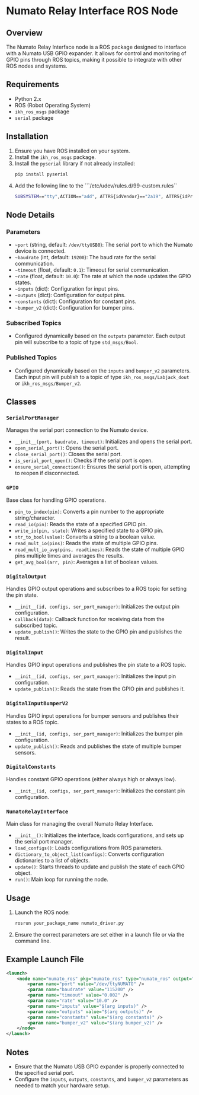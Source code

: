 # Numato Relay Interface ROS Node

## Overview

The Numato Relay Interface node is a ROS package designed to interface with a Numato USB GPIO expander. It allows for control and monitoring of GPIO pins through ROS topics, making it possible to integrate with other ROS nodes and systems.

## Requirements

- Python 2.x
- ROS (Robot Operating System)
- `ikh_ros_msgs` package
- `serial` package

## Installation

1. Ensure you have ROS installed on your system.
2. Install the `ikh_ros_msgs` package.
3. Install the `pyserial` library if not already installed:
   ```bash
   pip install pyserial
   ```
4. Add the following line to the ```/etc/udev/rules.d/99-custom.rules``
   ```sh
   SUBSYSTEM=="tty",ACTION=="add", ATTRS{idVendor}=="2a19", ATTRS{idProduct}=="0802", MODE="0777", SYMLINK+="ttyNUMATO"
   ```

## Node Details

### Parameters

- `~port` (string, default: `/dev/ttyUSB0`): The serial port to which the Numato device is connected.
- `~baudrate` (int, default: `19200`): The baud rate for the serial communication.
- `~timeout` (float, default: `0.1`): Timeout for serial communication.
- `~rate` (float, default: `10.0`): The rate at which the node updates the GPIO states.
- `~inputs` (dict): Configuration for input pins.
- `~outputs` (dict): Configuration for output pins.
- `~constants` (dict): Configuration for constant pins.
- `~bumper_v2` (dict): Configuration for bumper pins.

### Subscribed Topics

- Configured dynamically based on the `outputs` parameter. Each output pin will subscribe to a topic of type `std_msgs/Bool`.

### Published Topics

- Configured dynamically based on the `inputs` and `bumper_v2` parameters. Each input pin will publish to a topic of type `ikh_ros_msgs/Labjack_dout` or `ikh_ros_msgs/Bumper_v2`.

## Classes

### `SerialPortManager`

Manages the serial port connection to the Numato device.

- `__init__(port, baudrate, timeout)`: Initializes and opens the serial port.
- `open_serial_port()`: Opens the serial port.
- `close_serial_port()`: Closes the serial port.
- `is_serial_port_open()`: Checks if the serial port is open.
- `ensure_serial_connection()`: Ensures the serial port is open, attempting to reopen if disconnected.

### `GPIO`

Base class for handling GPIO operations.

- `pin_to_index(pin)`: Converts a pin number to the appropriate string/character.
- `read_io(pin)`: Reads the state of a specified GPIO pin.
- `write_io(pin, state)`: Writes a specified state to a GPIO pin.
- `str_to_bool(value)`: Converts a string to a boolean value.
- `read_mult_io(pins)`: Reads the state of multiple GPIO pins.
- `read_mult_io_avg(pins, readtimes)`: Reads the state of multiple GPIO pins multiple times and averages the results.
- `get_avg_bool(arr, pin)`: Averages a list of boolean values.

### `DigitalOutput`

Handles GPIO output operations and subscribes to a ROS topic for setting the pin state.

- `__init__(id, configs, ser_port_manager)`: Initializes the output pin configuration.
- `callback(data)`: Callback function for receiving data from the subscribed topic.
- `update_publish()`: Writes the state to the GPIO pin and publishes the result.

### `DigitalInput`

Handles GPIO input operations and publishes the pin state to a ROS topic.

- `__init__(id, configs, ser_port_manager)`: Initializes the input pin configuration.
- `update_publish()`: Reads the state from the GPIO pin and publishes it.

### `DigitalInputBumperV2`

Handles GPIO input operations for bumper sensors and publishes their states to a ROS topic.

- `__init__(id, configs, ser_port_manager)`: Initializes the bumper pin configuration.
- `update_publish()`: Reads and publishes the state of multiple bumper sensors.

### `DigitalConstants`

Handles constant GPIO operations (either always high or always low).

- `__init__(id, configs, ser_port_manager)`: Initializes the constant pin configuration.

### `NumatoRelayInterface`

Main class for managing the overall Numato Relay Interface.

- `__init__()`: Initializes the interface, loads configurations, and sets up the serial port manager.
- `load_configs()`: Loads configurations from ROS parameters.
- `dictionary_to_object_list(configs)`: Converts configuration dictionaries to a list of objects.
- `update()`: Starts threads to update and publish the state of each GPIO object.
- `run()`: Main loop for running the node.

## Usage

1. Launch the ROS node:
   ```bash
   rosrun your_package_name numato_driver.py
   ```
2. Ensure the correct parameters are set either in a launch file or via the command line.

## Example Launch File

```xml
<launch>
    <node name="numato_ros" pkg="numato_ros" type="numato_ros" output="screen">
        <param name="port" value="/dev/ttyNUMATO" />
        <param name="baudrate" value="115200" />
        <param name="timeout" value="0.002" />
        <param name="rate" value="10.0" />
        <param name="inputs" value="$(arg inputs)" />
        <param name="outputs" value="$(arg outputs)" />
        <param name="constants" value="$(arg constants)" />
        <param name="bumper_v2" value="$(arg bumper_v2)" />
    </node>
</launch>
```

## Notes

- Ensure that the Numato USB GPIO expander is properly connected to the specified serial port.
- Configure the `inputs`, `outputs`, `constants`, and `bumper_v2` parameters as needed to match your hardware setup.

